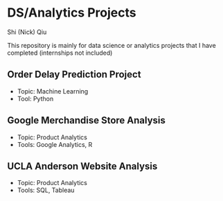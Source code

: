 # DS/Analytics Projects
Shi (Nick) Qiu

This repository is mainly for data science or analytics projects that I have completed (internships not included)

## Order Delay Prediction Project 
- Topic: Machine Learning
- Tool: Python

## Google Merchandise Store Analysis
- Topic: Product Analytics
- Tools: Google Analytics, R

## UCLA Anderson Website Analysis
- Topic: Product Analytics
- Tools: SQL, Tableau



